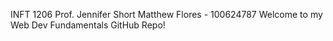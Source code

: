 INFT 1206
Prof. Jennifer Short
Matthew Flores - 100624787
Welcome to my Web Dev Fundamentals GitHub Repo!